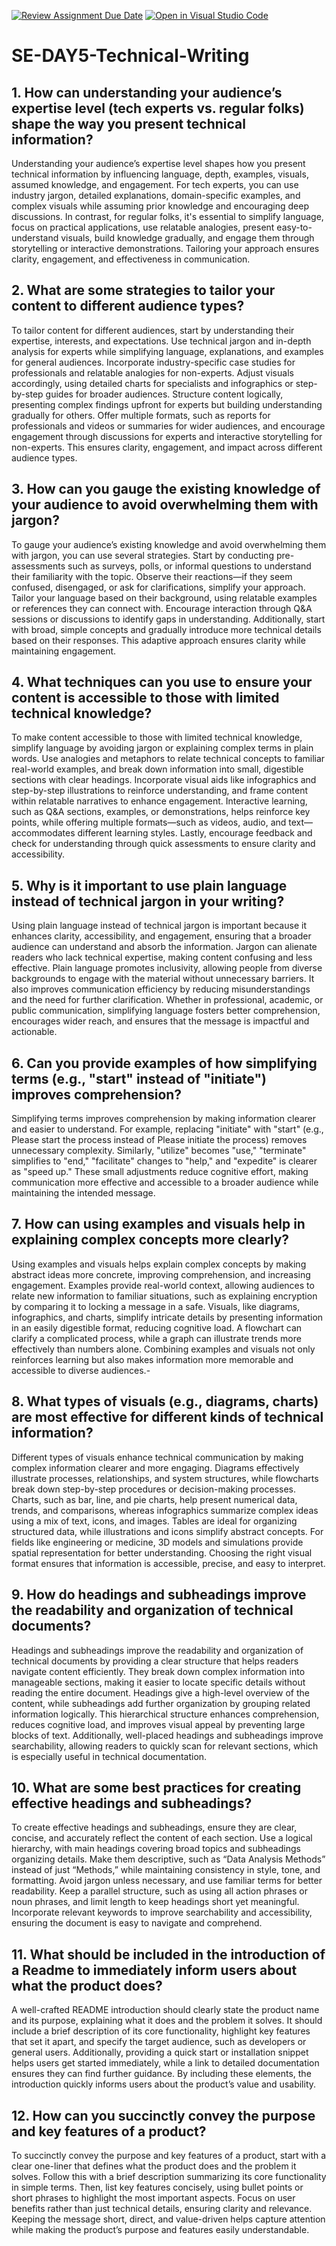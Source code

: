 [![Review Assignment Due Date](https://classroom.github.com/assets/deadline-readme-button-22041afd0340ce965d47ae6ef1cefeee28c7c493a6346c4f15d667ab976d596c.svg)](https://classroom.github.com/a/zsAR-pyY)
[![Open in Visual Studio Code](https://classroom.github.com/assets/open-in-vscode-2e0aaae1b6195c2367325f4f02e2d04e9abb55f0b24a779b69b11b9e10269abc.svg)](https://classroom.github.com/online_ide?assignment_repo_id=18805962&assignment_repo_type=AssignmentRepo)
# SE-DAY5-Technical-Writing
## 1. How can understanding your audience’s expertise level (tech experts vs. regular folks) shape the way you present technical information?
Understanding your audience’s expertise level shapes how you present technical information by influencing language, depth, examples, visuals, assumed knowledge, and engagement. For tech experts, you can use industry jargon, detailed explanations, domain-specific examples, and complex visuals while assuming prior knowledge and encouraging deep discussions. In contrast, for regular folks, it's essential to simplify language, focus on practical applications, use relatable analogies, present easy-to-understand visuals, build knowledge gradually, and engage them through storytelling or interactive demonstrations. Tailoring your approach ensures clarity, engagement, and effectiveness in communication.
## 2. What are some strategies to tailor your content to different audience types?
To tailor content for different audiences, start by understanding their expertise, interests, and expectations. Use technical jargon and in-depth analysis for experts while simplifying language, explanations, and examples for general audiences. Incorporate industry-specific case studies for professionals and relatable analogies for non-experts. Adjust visuals accordingly, using detailed charts for specialists and infographics or step-by-step guides for broader audiences. Structure content logically, presenting complex findings upfront for experts but building understanding gradually for others. Offer multiple formats, such as reports for professionals and videos or summaries for wider audiences, and encourage engagement through discussions for experts and interactive storytelling for non-experts. This ensures clarity, engagement, and impact across different audience types. 
## 3. How can you gauge the existing knowledge of your audience to avoid overwhelming them with jargon?
To gauge your audience’s existing knowledge and avoid overwhelming them with jargon, you can use several strategies. Start by conducting pre-assessments such as surveys, polls, or informal questions to understand their familiarity with the topic. Observe their reactions—if they seem confused, disengaged, or ask for clarifications, simplify your approach. Tailor your language based on their background, using relatable examples or references they can connect with. Encourage interaction through Q&A sessions or discussions to identify gaps in understanding. Additionally, start with broad, simple concepts and gradually introduce more technical details based on their responses. This adaptive approach ensures clarity while maintaining engagement.
## 4. What techniques can you use to ensure your content is accessible to those with limited technical knowledge?
To make content accessible to those with limited technical knowledge, simplify language by avoiding jargon or explaining complex terms in plain words. Use analogies and metaphors to relate technical concepts to familiar real-world examples, and break down information into small, digestible sections with clear headings. Incorporate visual aids like infographics and step-by-step illustrations to reinforce understanding, and frame content within relatable narratives to enhance engagement. Interactive learning, such as Q&A sections, examples, or demonstrations, helps reinforce key points, while offering multiple formats—such as videos, audio, and text—accommodates different learning styles. Lastly, encourage feedback and check for understanding through quick assessments to ensure clarity and accessibility.
## 5. Why is it important to use plain language instead of technical jargon in your writing?
Using plain language instead of technical jargon is important because it enhances clarity, accessibility, and engagement, ensuring that a broader audience can understand and absorb the information. Jargon can alienate readers who lack technical expertise, making content confusing and less effective. Plain language promotes inclusivity, allowing people from diverse backgrounds to engage with the material without unnecessary barriers. It also improves communication efficiency by reducing misunderstandings and the need for further clarification. Whether in professional, academic, or public communication, simplifying language fosters better comprehension, encourages wider reach, and ensures that the message is impactful and actionable.
## 6. Can you provide examples of how simplifying terms (e.g., "start" instead of "initiate") improves comprehension?
Simplifying terms improves comprehension by making information clearer and easier to understand. For example, replacing "initiate" with "start" (e.g., Please start the process instead of Please initiate the process) removes unnecessary complexity. Similarly, "utilize" becomes "use," "terminate" simplifies to "end," "facilitate" changes to "help," and "expedite" is clearer as "speed up." These small adjustments reduce cognitive effort, making communication more effective and accessible to a broader audience while maintaining the intended message.
## 7. How can using examples and visuals help in explaining complex concepts more clearly?
Using examples and visuals helps explain complex concepts by making abstract ideas more concrete, improving comprehension, and increasing engagement. Examples provide real-world context, allowing audiences to relate new information to familiar situations, such as explaining encryption by comparing it to locking a message in a safe. Visuals, like diagrams, infographics, and charts, simplify intricate details by presenting information in an easily digestible format, reducing cognitive load. A flowchart can clarify a complicated process, while a graph can illustrate trends more effectively than numbers alone. Combining examples and visuals not only reinforces learning but also makes information more memorable and accessible to diverse audiences.-
## 8. What types of visuals (e.g., diagrams, charts) are most effective for different kinds of technical information?
Different types of visuals enhance technical communication by making complex information clearer and more engaging. Diagrams effectively illustrate processes, relationships, and system structures, while flowcharts break down step-by-step procedures or decision-making processes. Charts, such as bar, line, and pie charts, help present numerical data, trends, and comparisons, whereas infographics summarize complex ideas using a mix of text, icons, and images. Tables are ideal for organizing structured data, while illustrations and icons simplify abstract concepts. For fields like engineering or medicine, 3D models and simulations provide spatial representation for better understanding. Choosing the right visual format ensures that information is accessible, precise, and easy to interpret.
## 9. How do headings and subheadings improve the readability and organization of technical documents?
Headings and subheadings improve the readability and organization of technical documents by providing a clear structure that helps readers navigate content efficiently. They break down complex information into manageable sections, making it easier to locate specific details without reading the entire document. Headings give a high-level overview of the content, while subheadings add further organization by grouping related information logically. This hierarchical structure enhances comprehension, reduces cognitive load, and improves visual appeal by preventing large blocks of text. Additionally, well-placed headings and subheadings improve searchability, allowing readers to quickly scan for relevant sections, which is especially useful in technical documentation.
## 10. What are some best practices for creating effective headings and subheadings?
To create effective headings and subheadings, ensure they are clear, concise, and accurately reflect the content of each section. Use a logical hierarchy, with main headings covering broad topics and subheadings organizing details. Make them descriptive, such as “Data Analysis Methods” instead of just “Methods,” while maintaining consistency in style, tone, and formatting. Avoid jargon unless necessary, and use familiar terms for better readability. Keep a parallel structure, such as using all action phrases or noun phrases, and limit length to keep headings short yet meaningful. Incorporate relevant keywords to improve searchability and accessibility, ensuring the document is easy to navigate and comprehend.
## 11. What should be included in the introduction of a Readme to immediately inform users about what the product does?
A well-crafted README introduction should clearly state the product name and its purpose, explaining what it does and the problem it solves. It should include a brief description of its core functionality, highlight key features that set it apart, and specify the target audience, such as developers or general users. Additionally, providing a quick start or installation snippet helps users get started immediately, while a link to detailed documentation ensures they can find further guidance. By including these elements, the introduction quickly informs users about the product’s value and usability.
## 12. How can you succinctly convey the purpose and key features of a product?
To succinctly convey the purpose and key features of a product, start with a clear one-liner that defines what the product does and the problem it solves. Follow this with a brief description summarizing its core functionality in simple terms. Then, list key features concisely, using bullet points or short phrases to highlight the most important aspects. Focus on user benefits rather than just technical details, ensuring clarity and relevance. Keeping the message short, direct, and value-driven helps capture attention while making the product’s purpose and features easily understandable.
